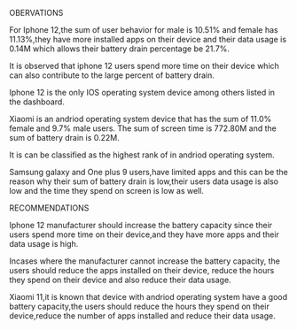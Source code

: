 OBERVATIONS

For Iphone 12,the sum of user behavior for male is 10.51% and female has 11.13%,they have more installed apps on their device and their data usage is 0.14M which allows their battery drain percentage be 21.7%.

It is observed that iphone 12 users spend more time on their device which can also contribute to the large percent of battery drain.

Iphone 12 is the only IOS operating system device among others listed in the dashboard. 

Xiaomi is an andriod operating system device that has the sum of 11.0% female and 9.7% male users. The sum of screen time is 772.80M and the sum of battery drain is 0.22M.

 

It is can be classified as the highest rank of in andriod operating system.

Samsung galaxy and One plus 9 users,have limited apps and this can be the reason why their sum of battery drain is low,their users data usage is also low and the time they spend on screen is low as well.

 

RECOMMENDATIONS

Iphone 12 manufacturer should increase the battery capacity since their users spend more time on their device,and they have more apps and their data usage is high.

Incases where the manufacturer cannot increase the battery capacity, the users should reduce the apps installed on their device, reduce the hours they spend on their device and also reduce their data usage.

Xiaomi 11,it is known that device with andriod operating system have a good battery capacity,the users should reduce the hours they spend on their device,reduce the number of apps installed and reduce their data usage.
